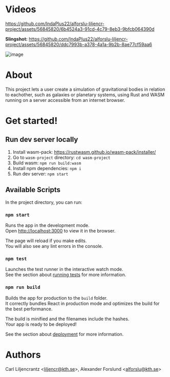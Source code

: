 # Videos
https://github.com/IndaPlus22/alforslu-liljencr-project/assets/56845820/6b4524a3-91cd-4c79-8eb3-9bfcb064390d

**Slingshot:**
https://github.com/IndaPlus22/alforslu-liljencr-project/assets/56845820/ddc7993b-a378-4a1a-9b2b-8ae77cf59aa6

![image](https://user-images.githubusercontent.com/56845820/236471712-f9b44f80-8e05-4980-ae3e-811f7d9d0700.png)

# About
This project lets a user create a simulation of gravitational bodies in relation to eachother, such as galaxies or planetary systems, using Rust and WASM running on a server accessible from an internet browser.

# Get started!

## Run dev server locally

1. Install wasm-pack: https://rustwasm.github.io/wasm-pack/installer/
2. Go to `wasm-project` directory: `cd wasm-project`
3. Build wasm: `npm run build:wasm`
4. Install npm dependencies: `npm i`
5. Run dev server: `npm start`

## Available Scripts

In the project directory, you can run:

### `npm start`

Runs the app in the development mode.\
Open [http://localhost:3000](http://localhost:3000) to view it in the browser.

The page will reload if you make edits.\
You will also see any lint errors in the console.

### `npm test`

Launches the test runner in the interactive watch mode.\
See the section about [running tests](https://facebook.github.io/create-react-app/docs/running-tests) for more information.

### `npm run build`

Builds the app for production to the `build` folder.\
It correctly bundles React in production mode and optimizes the build for the best performance.

The build is minified and the filenames include the hashes.\
Your app is ready to be deployed!

See the section about [deployment](https://facebook.github.io/create-react-app/docs/deployment) for more information.


# Authors
Carl Liljencrantz \<liljencr@kth.se\>, Alexander Forslund \<alforslu@kth.se\>
